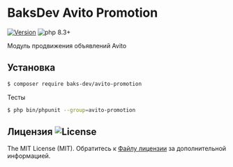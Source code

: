 # BaksDev Avito Promotion

[![Version](https://img.shields.io/badge/version-7.1.2-blue)](https://github.com/baks-dev/avito-promotion/releases)
![php 8.3+](https://img.shields.io/badge/php-min%208.3-red.svg)

Модуль продвижения объявлений Avito

## Установка

``` bash
$ composer require baks-dev/avito-promotion
```

Тесты

``` bash
$ php bin/phpunit --group=avito-promotion
```

## Лицензия ![License](https://img.shields.io/badge/MIT-green)

The MIT License (MIT). Обратитесь к [Файлу лицензии](LICENSE.md) за дополнительной информацией.

